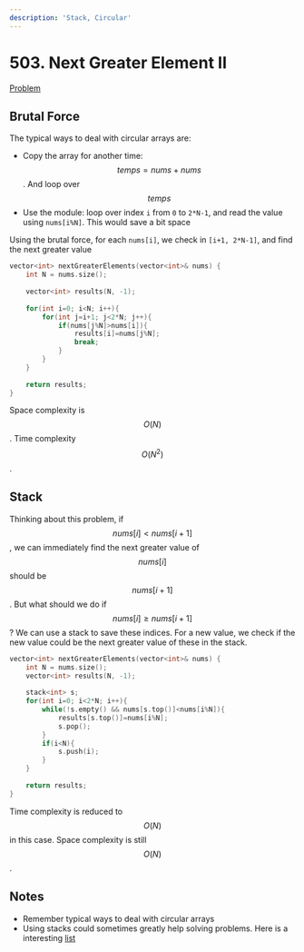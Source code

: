 ```yaml
---
description: 'Stack, Circular'
---
```


# 503. Next Greater Element II

[Problem](https://leetcode.com/problems/next-greater-element-ii/)

## Brutal Force

The typical ways to deal with circular arrays are:
- Copy the array for another time: $$temps=nums+nums$$. And loop over $$temps$$
- Use the module: loop over index `i` from `0` to `2*N-1`, and read the value using `nums[i%N]`. This would save a bit space

Using the brutal force, for each `nums[i]`, we check in `[i+1, 2*N-1]`, and find the next greater value

```cpp
vector<int> nextGreaterElements(vector<int>& nums) {
    int N = nums.size();
    
    vector<int> results(N, -1);
    
    for(int i=0; i<N; i++){
        for(int j=i+1; j<2*N; j++){
            if(nums[j%N]>nums[i]){
                results[i]=nums[j%N];
                break;
            }
        }
    }
    
    return results;
}
```

Space complexity is $$O(N)$$. Time complexity $$O(N^2)$$.

## Stack

Thinking about this problem, if $$nums[i]<nums[i+1]$$, we can immediately find the next greater value of $$nums[i]$$ should be $$nums[i+1]$$.
But what should we do if $$nums[i]\geq nums[i+1]$$? We can use a stack to save these indices. For a new value, we check if the new value could
be the next greater value of these in the stack.

```cpp
vector<int> nextGreaterElements(vector<int>& nums) {
    int N = nums.size();
    vector<int> results(N, -1);
    
    stack<int> s;
    for(int i=0; i<2*N; i++){
        while(!s.empty() && nums[s.top()]<nums[i%N]){
            results[s.top()]=nums[i%N];
            s.pop();
        }
        if(i<N){
            s.push(i);
        }
    }
    
    return results;
}
```

Time complexity is reduced to $$O(N)$$ in this case. Space complexity is still $$O(N)$$.

## Notes
- Remember typical ways to deal with circular arrays
- Using stacks could sometimes greatly help solving problems. Here is a interesting [list](https://leetcode.com/problems/next-greater-element-ii/discuss/98270/JavaC%2B%2BPython-Loop-Twice)
